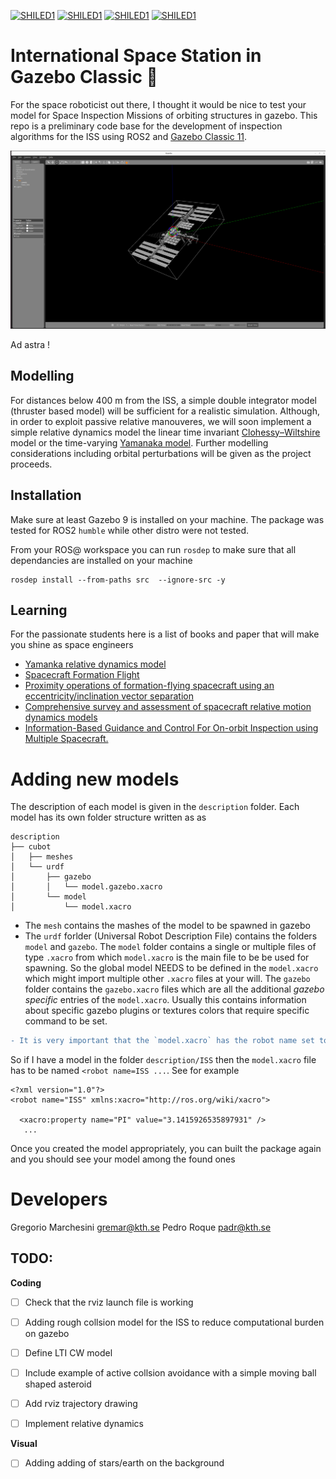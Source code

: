 [![SHILED1](https://img.shields.io/badge/SPACE-Robotics-orange.svg)](link_to_your_project) [![SHILED1](https://img.shields.io/badge/KTH-DHSG-green.svg)](link_to_your_project) [![SHILED1](https://img.shields.io/badge/ROS-Humble-blue.svg)](link_to_your_project) [![SHILED1](https://img.shields.io/badge/GAZEBO-Classic_v11-blue.svg)](link_to_your_project)
# International Space Station in Gazebo Classic :rocket:

For the space roboticist out there, I thought it would be nice to test your model for Space Inspection Missions of orbiting structures in gazebo. This repo is a preliminary code base for the development of inspection algorithms for the ISS using ROS2 and [Gazebo Classic 11](https://classic.gazebosim.org/).



![Project Logo](description/meshes/selfie.png)

Ad astra !

## Modelling 
For distances below 400 m from the ISS, a simple double integrator model (thruster based model) will be sufficient for a realistic simulation. Although, in order to exploit passive relative manouveres, we will soon implement a simple relative dynamics model the linear time invariant [Clohessy–Wiltshire](https://www.google.com/search?q=Coloessy+wildshie+model&sca_esv=9cec5b57dbcb4293&sca_upv=1&sxsrf=ACQVn08vIs8H6A3Cy7OctcCsBG2ERLOdiw%3A1714238528264&ei=QDQtZsrRD53QwPAPlfyRsA4&ved=0ahUKEwjK8aWU9OKFAxUdKBAIHRV-BOYQ4dUDCBA&uact=5&oq=Coloessy+wildshie+model&gs_lp=Egxnd3Mtd2l6LXNlcnAiF0NvbG9lc3N5IHdpbGRzaGllIG1vZGVsMgcQIRigARgKSOoNUNMFWJIMcAF4AJABAJgBwwGgAfkGqgEDMC42uAEDyAEA-AEBmAIGoAKJB8ICCBAAGAgYDRgewgILEAAYgAQYhgMYigXCAggQABiABBiiBMICBBAhGBWYAwCIBgGSBwMwLjagB-kX&sclient=gws-wiz-serp) model or the time-varying [Yamanaka model](https://arc.aiaa.org/doi/10.2514/2.4875). Further modelling considerations including orbital perturbations will be given as the project proceeds.



## Installation 
Make sure at least Gazebo 9 is installed on your machine. The package was tested for ROS2 `humble` while other distro were not tested.

From your ROS@ workspace you can run `rosdep` to make sure that all dependancies are installed on your machine

```
rosdep install --from-paths src  --ignore-src -y
```

## Learning
For the passionate students here is a list of books and paper that will make you shine as space engineers

- [Yamanka relative dynamics model](https://arc.aiaa.org/doi/10.2514/2.4875)
- [Spacecraft Formation Flight](https://books.google.se/books/about/Spacecraft_Formation_Flying.html?id=6EidgM-aX_oC&redir_esc=y)
- [Proximity operations of formation-flying spacecraft using an eccentricity/inclination vector separation](https://scholar.google.com/citations?view_op=view_citation&hl=en&user=428U9JQAAAAJ&citation_for_view=428U9JQAAAAJ:u5HHmVD_uO8C)
- [Comprehensive survey and assessment of spacecraft relative motion dynamics models](https://scholar.google.com/citations?view_op=view_citation&hl=en&user=428U9JQAAAAJ&citation_for_view=428U9JQAAAAJ:QsKbpXNoaWkC) 
- [Information-Based Guidance and Control For On-orbit Inspection using Multiple Spacecraft.](https://www.researchgate.net/publication/344354258_Information-Based_Guidance_and_Control_For_On-orbit_Inspection_using_Multiple_Spacecraft)

# Adding new models 
The description of each model is given in the `description` folder. Each model has its own folder structure written as as

```
description
├── cubot
│   ├── meshes
│   └── urdf
│       ├── gazebo
│       │   └── model.gazebo.xacro
│       └── model
│           └── model.xacro

``` 
- The `mesh` contains the mashes of the model to be spawned in gazebo
- The `urdf` forlder (Universal Robot Description File) contains the folders `model` and `gazebo`. The `model` folder contains a single or multiple files of type `.xacro` from which  `model.xacro` is the main file to be be used for spawning. So the global model NEEDS to be defined in the  `model.xacro` which might import multiple other `.xacro` files at your will. The `gazebo` folder contains the `gazebo.xacro` files which are all the additional *gazebo specific* entries of the `model.xacro`. Usually this contains information about specific gazebo plugins or textures colors that require specific command to be set.

```diff
- It is very important that the `model.xacro` has the robot name set to be equal to the folder where the model is contained.
```
So if I have a model in the folder `description/ISS` then the `model.xacro` file has to be named `<robot name=ISS ...`. See for example

```
<?xml version="1.0"?>
<robot name="ISS" xmlns:xacro="http://ros.org/wiki/xacro">
  
  <xacro:property name="PI" value="3.1415926535897931" />
   ...

```
Once you created the model appropriately, you can built the package again and you should see your model among the found ones 


# Developers
Gregorio Marchesini [gremar@kth.se](mailto:gremar@kth.se)
Pedro Roque [padr@kth.se](padr@kth.se)


## TODO:

**Coding**

- [ ] Check that the rviz launch file is working
- [ ] Adding rough collsion model for the ISS to reduce computational burden on gazebo
- [ ] Define LTI CW model
- [ ] Include example of active collsion avoidance with a simple moving ball shaped asteroid
- [ ] Add rviz trajectory drawing 
- [ ] Implement relative dynamics


**Visual**
- [ ] Adding adding of stars/earth on the background

